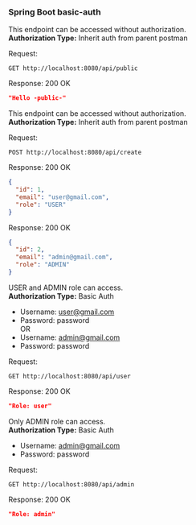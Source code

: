 ### Spring Boot basic-auth

This endpoint can be accessed without authorization.  
**Authorization Type:** Inherit auth from parent postman

Request:
```http
GET http://localhost:8080/api/public
```
Response: 200 OK
```json
"Hello -public-"
```
This endpoint can be accessed without authorization.  
**Authorization Type:** Inherit auth from parent postman

Request:
```http
POST http://localhost:8080/api/create
```
Response: 200 OK
```json
{
  "id": 1,
  "email": "user@gmail.com",
  "role": "USER"
}
```
Response: 200 OK
```json
{
  "id": 2,
  "email": "admin@gmail.com",
  "role": "ADMIN"
}
```
USER and ADMIN role can access.  
**Authorization Type:** Basic Auth
- Username: user@gmail.com
- Password: password  
          OR  
- Username: admin@gmail.com
- Password: password

Request:
```http
GET http://localhost:8080/api/user
```
Response: 200 OK
```json
"Role: user"
```
Only ADMIN role can access.  
**Authorization Type:** Basic Auth
- Username: admin@gmail.com
- Password: password  

Request:
```http
GET http://localhost:8080/api/admin
```
Response: 200 OK
```json
"Role: admin"
```


